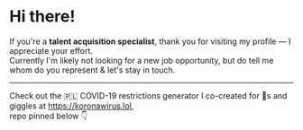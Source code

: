 # Hi there!

If you're a **talent acquisition specialist**, thank you for visiting my profile — I appreciate your effort.  
Currently I'm likely not looking for a new job opportunity, but do tell me whom do you represent & let's stay in touch.

---

Check out the 🇵🇱 COVID-19 restrictions generator I co-created for 💩s and giggles at https://koronawirus.lol,  
repo pinned below 👇
